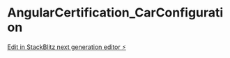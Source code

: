 # AngularCertification_CarConfiguration

[Edit in StackBlitz next generation editor ⚡️](https://stackblitz.com/~/github.com/IMPRI91/AngularCertification_CarConfiguration)
